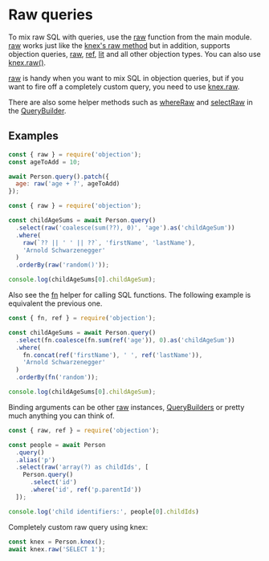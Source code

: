 # Raw queries

To mix raw SQL with queries, use the [raw](/api/objection/#raw) function from the main module. [raw](/api/objection/#raw) works just like the [knex's raw method](http://knexjs.org/#Raw) but in addition, supports objection queries, [raw](/api/objection/#raw), [ref](/api/objection/#ref), [lit](/api/objection/#lit) and all other objection types. You can also use [knex.raw()](http://knexjs.org/#Raw).

[raw](/api/objection/#raw) is handy when you want to mix SQL in objection queries, but if you want to fire off a completely custom query, you need to use [knex.raw](http://knexjs.org/#Raw).

There are also some helper methods such as [whereRaw](/api/query-builder/find-methods.html#whereraw) and [selectRaw](/api/query-builder/find-methods.html#selectraw) in the [QueryBuilder](/api/query-builder/).

## Examples

```js
const { raw } = require('objection');
const ageToAdd = 10;

await Person.query().patch({
  age: raw('age + ?', ageToAdd)
});
```

```js
const { raw } = require('objection');

const childAgeSums = await Person.query()
  .select(raw('coalesce(sum(??), 0)', 'age').as('childAgeSum'))
  .where(
    raw(`?? || ' ' || ??`, 'firstName', 'lastName'),
    'Arnold Schwarzenegger'
  )
  .orderBy(raw('random()'));

console.log(childAgeSums[0].childAgeSum);
```

Also see the [fn](/api/objection/#fn) helper for calling SQL functions. The following example is equivalent the previous one.

```js
const { fn, ref } = require('objection');

const childAgeSums = await Person.query()
  .select(fn.coalesce(fn.sum(ref('age')), 0).as('childAgeSum'))
  .where(
    fn.concat(ref('firstName'), ' ', ref('lastName')),
    'Arnold Schwarzenegger'
  )
  .orderBy(fn('random'));

console.log(childAgeSums[0].childAgeSum);
```

Binding arguments can be other [raw](/api/objection/#raw) instances, [QueryBuilders](/api/query-builder/) or pretty much anything you can think of.

```js
const { raw, ref } = require('objection');

const people = await Person
  .query()
  .alias('p')
  .select(raw('array(?) as childIds', [
    Person.query()
      .select('id')
      .where('id', ref('p.parentId'))
  ]);

console.log('child identifiers:', people[0].childIds)
```

Completely custom raw query using knex:

```js
const knex = Person.knex();
await knex.raw('SELECT 1');
```
